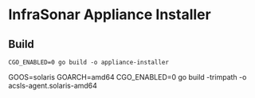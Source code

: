 # InfraSonar Appliance Installer



## Build
```
CGO_ENABLED=0 go build -o appliance-installer
```


GOOS=solaris GOARCH=amd64 CGO_ENABLED=0 go build -trimpath -o acsls-agent.solaris-amd64